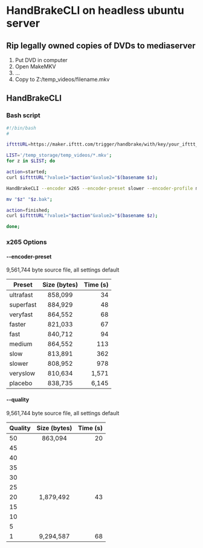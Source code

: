 # HandBrakeCLI on headless ubuntu server

## Rip legally owned copies of DVDs to mediaserver

1. Put DVD in computer
2. Open MakeMKV
3. ...
4. Copy to Z:/temp_videos/filename.mkv

## HandBrakeCLI

### Bash script

```bash
#!/bin/bash
#

iftttURL=https://maker.ifttt.com/trigger/handbrake/with/key/your_ifttt_key_here

LIST='/temp_storage/temp_videos/*.mkv';
for z in $LIST; do

action=started;
curl $iftttURL"?value1="$action"&value2="$(basename $z);

HandBrakeCLI --encoder x265 --encoder-preset slower --encoder-profile main --quality 20.0 --comb-detect --decomb --aencoder copy:ac3 -i "$z" -o /videos/Movies/"$(basename $z)";

mv "$z" "$z.bak";

action=finished;
curl $iftttURL"?value1="$action"&value2="$(basename $z);

done;


```

### x265 Options

#### --encoder-preset

9,561,744 byte source file, all settings default

| Preset        | Size (bytes)  | Time (s)|
| ------------- |:-------------:| ------: |
| ultrafast     | 858,099       | 34      |
| superfast     | 884,929       | 48      |
| veryfast      | 864,552       | 68      |
| faster        | 821,033       | 67      |
| fast          | 840,712       | 94      |
| medium        | 864,552       | 113     |
| slow          | 813,891       | 362     |
| slower        | 808,952       | 978     |
| veryslow      | 810,634       | 1,571   |
| placebo       | 838,735       | 6,145   |

#### --quality

9,561,744 byte source file, all settings default

| Quality | Size (bytes)  | Time (s)|
| ------- |:-------------:| ------: |
| 50      | 863,094       | 20      |
| 45      |               |         |
| 40      |               |         |
| 35      |               |         |
| 30      |               |         |
| 25      |               |         |
| 20      | 1,879,492     | 43      |
| 15      |               |         |
| 10      |               |         |
| 5       |               |         |
| 1       | 9,294,587     | 68      |


